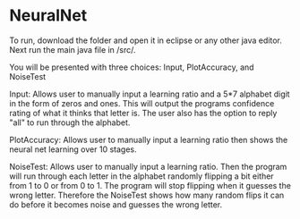 # NeuralNet

To run, download the folder and open it in eclipse or any other java editor. Next run the main java file in /src/.

You will be presented with three choices: Input, PlotAccuracy, and NoiseTest

Input: Allows user to manually input a learning ratio and a 5*7 alphabet digit in the form of zeros and ones. 
This will output the programs confidence rating of what it thinks that letter is.
The user also has the option to reply "all" to run through the alphabet.

PlotAccuracy: Allows user to manually input a learning ratio then shows the neural net learning over 10 stages.

NoiseTest: Allows user to manually input a learning ratio. Then the program will run through each letter in the alphabet randomly 
flipping a bit either from 1 to 0 or from 0 to 1. The program will stop flipping when it guesses the wrong letter. Therefore the 
NoiseTest shows how many random flips it can do before it becomes noise and guesses the wrong letter.
